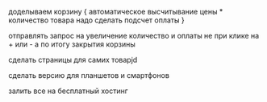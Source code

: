 доделываем корзину {
    автоматическое высчитывание цены * количество товара
    надо сделать подсчет оплаты
}

отправлять запрос на увеличение количество и оплаты не при клике на + или -
а по итогу закрытия корзины

сделать страницы для самих товарjd

сделать версию для планшетов и смартфонов

залить все на бесплатный хостинг

